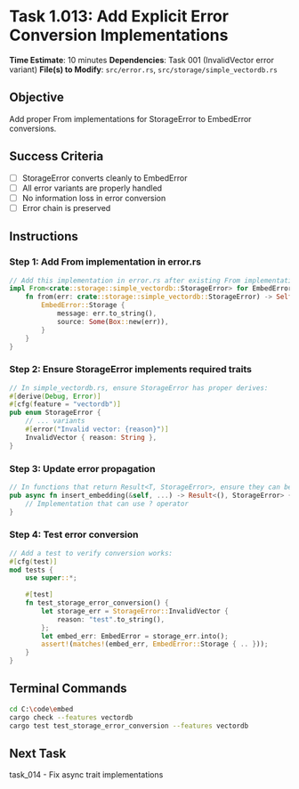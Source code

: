 # Task 1.013: Add Explicit Error Conversion Implementations

**Time Estimate**: 10 minutes
**Dependencies**: Task 001 (InvalidVector error variant)
**File(s) to Modify**: `src/error.rs`, `src/storage/simple_vectordb.rs`

## Objective
Add proper From implementations for StorageError to EmbedError conversions.

## Success Criteria
- [ ] StorageError converts cleanly to EmbedError
- [ ] All error variants are properly handled
- [ ] No information loss in error conversion
- [ ] Error chain is preserved

## Instructions

### Step 1: Add From implementation in error.rs
```rust
// Add this implementation in error.rs after existing From implementations:
impl From<crate::storage::simple_vectordb::StorageError> for EmbedError {
    fn from(err: crate::storage::simple_vectordb::StorageError) -> Self {
        EmbedError::Storage {
            message: err.to_string(),
            source: Some(Box::new(err)),
        }
    }
}
```

### Step 2: Ensure StorageError implements required traits
```rust
// In simple_vectordb.rs, ensure StorageError has proper derives:
#[derive(Debug, Error)]
#[cfg(feature = "vectordb")]
pub enum StorageError {
    // ... variants
    #[error("Invalid vector: {reason}")]
    InvalidVector { reason: String },
}
```

### Step 3: Update error propagation
```rust
// In functions that return Result<T, StorageError>, ensure they can be converted:
pub async fn insert_embedding(&self, ...) -> Result<(), StorageError> {
    // Implementation that can use ? operator
}
```

### Step 4: Test error conversion
```rust
// Add a test to verify conversion works:
#[cfg(test)]
mod tests {
    use super::*;
    
    #[test]
    fn test_storage_error_conversion() {
        let storage_err = StorageError::InvalidVector {
            reason: "test".to_string(),
        };
        let embed_err: EmbedError = storage_err.into();
        assert!(matches!(embed_err, EmbedError::Storage { .. }));
    }
}
```

## Terminal Commands
```bash
cd C:\code\embed
cargo check --features vectordb
cargo test test_storage_error_conversion --features vectordb
```

## Next Task
task_014 - Fix async trait implementations